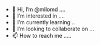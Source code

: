 - 👋 Hi, I’m @milomd ....
- 👀 I’m interested in ....
- 🌱 I’m currently learning ..
- 💞️ I’m looking to collaborate on ...
- 📫 How to reach me .....

<!---
milomd/milomd is a ✨ special ✨ repository because its `README.md` (this file) appears on your GitHub profile.
You can click the Preview link to take a look at your changes.
--->
